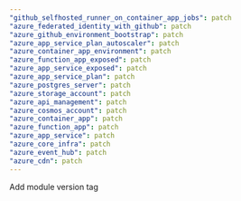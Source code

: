 ```yaml
---
"github_selfhosted_runner_on_container_app_jobs": patch
"azure_federated_identity_with_github": patch
"azure_github_environment_bootstrap": patch
"azure_app_service_plan_autoscaler": patch
"azure_container_app_environment": patch
"azure_function_app_exposed": patch
"azure_app_service_exposed": patch
"azure_app_service_plan": patch
"azure_postgres_server": patch
"azure_storage_account": patch
"azure_api_management": patch
"azure_cosmos_account": patch
"azure_container_app": patch
"azure_function_app": patch
"azure_app_service": patch
"azure_core_infra": patch
"azure_event_hub": patch
"azure_cdn": patch
---
```


Add module version tag
